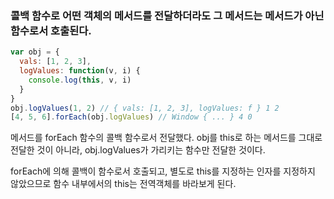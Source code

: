 ### 콜백 함수로 어떤 객체의 메서드를 전달하더라도 그 메서드는 메서드가 아닌 함수로서 호출된다.

```javascript
var obj = {
  vals: [1, 2, 3],
  logValues: function(v, i) {
    console.log(this, v, i)
  }
}
obj.logValues(1, 2) // { vals: [1, 2, 3], logValues: f } 1 2
[4, 5, 6].forEach(obj.logValues) // Window { ... } 4 0
```

메서드를 forEach 함수의 콜백 함수로서 전달했다. obj를 this로 하는 메서드를 그대로 전달한 것이 아니라, obj.logValues가 가리키는 함수만 전달한 것이다.

forEach에 의해 콜백이 함수로서 호출되고, 별도로 this를 지정하는 인자를 지정하지 않았으므로 함수 내부에서의 this는 전역객체를 바라보게 된다.
